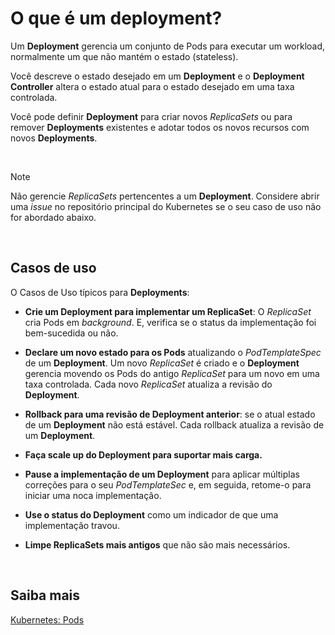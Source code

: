 # O que é um deployment?

Um **Deployment** gerencia um conjunto de Pods para executar um workload, normalmente um que não mantém o estado (stateless).

Você descreve o estado desejado em um **Deployment** e o **Deployment Controller** altera o estado atual para o estado desejado em uma taxa controlada.

Você pode definir **Deployment** para criar novos *ReplicaSets* ou para remover **Deployments** existentes e adotar todos os novos recursos com novos **Deployments**.

<br>

>[!Note]
Não gerencie *ReplicaSets* pertencentes a um **Deployment**. Considere abrir uma *issue* no repositório principal do Kubernetes se o seu caso de uso não for abordado abaixo.

<br>

## Casos de uso

O Casos de Uso típicos para **Deployments**:

- **Crie um Deployment para implementar um ReplicaSet**: O *ReplicaSet* cria Pods em *background*. E, verifica se o status da implementação foi bem-sucedida ou não.

- **Declare um novo estado para os Pods** atualizando o *PodTemplateSpec* de um **Deployment**. Um novo *ReplicaSet* é criado e o **Deployment** gerencia movendo os Pods do antigo *ReplicaSet* para um novo em uma taxa controlada. Cada novo *ReplicaSet* atualiza a revisão do **Deployment**.

- **Rollback para uma revisão de Deployment anterior**: se o atual estado de um **Deployment** não está estável. Cada rollback atualiza a revisão de um **Deployment**.

- **Faça scale up do Deployment para suportar mais carga.**

- **Pause a implementação de um Deployment** para aplicar múltiplas correções para o seu *PodTemplateSec* e, em seguida, retome-o para iniciar uma noca implementação.

- **Use o status do Deployment** como um indicador de que uma implementação travou.

- **Limpe ReplicaSets mais antigos** que não são mais necessários.

<br>

## Saiba mais
[Kubernetes: Pods](https://kubernetes.io/docs/concepts/workloads/controllers/deployment/#creating-a-deployment)